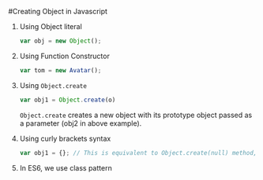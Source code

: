 #Creating Object in Javascript

1. Using Object literal

    ```js
    var obj = new Object();
    ```

2. Using Function Constructor
    ```js
    var tom = new Avatar();
    ```

3. Using `Object.create`
    ```js
    var obj1 = Object.create(o)
    ```

    `Object.create` creates a new object with its prototype object passed as a parameter (obj2 in above example).

4. Using curly brackets syntax

    ```js
    var obj1 = {}; // This is equivalent to Object.create(null) method, it would set the created object's prototype =null .
    ```
    
5. In ES6, we use class pattern
    